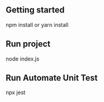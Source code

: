 ## Getting started
npm install or yarn install

## Run project
node index.js 

## Run Automate Unit Test
npx jest